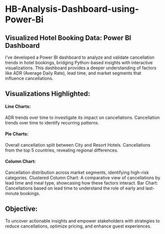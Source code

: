 # HB-Analysis-Dashboard-using-Power-Bi
## Visualized Hotel Booking Data: Power BI Dashboard 

I’ve developed a Power BI dashboard to analyze and validate cancellation trends in hotel bookings, bridging Python-based insights with interactive visualizations. This dashboard provides a deeper understanding of factors like ADR (Average Daily Rate), lead time, and market segments that influence cancellations.

## Visualizations Highlighted:

#### Line Charts:
ADR trends over time to investigate its impact on cancellations.
Cancellation trends over time to identify recurring patterns.
#### Pie Charts:
Overall cancellation split between City and Resort Hotels.
Cancellations from the top 5 countries, revealing regional differences.
#### Column Chart:
Cancellation distribution across market segments, identifying high-risk categories.
Clustered Column Chart:
A comparative view of cancellations by lead time and meal type, showcasing how these factors interact.
Bar Chart:
Cancellations based on lead time to understand the role of early and last-minute bookings.

## Objective:
To uncover actionable insights and empower stakeholders with strategies to reduce cancellations, optimize pricing, and enhance guest experiences.
